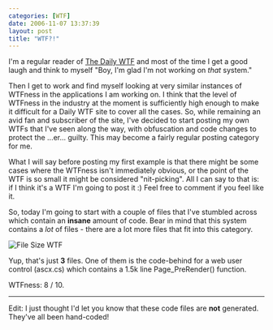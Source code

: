 ```yaml
---
categories: [WTF]
date: 2006-11-07 13:37:39
layout: post
title: "WTF?!"
---
```

I'm a regular reader of <a href="http://www.thedailywtf.com/" title="The Daily WTF" target="_blank">The Daily WTF</a> and most of the time I get a good laugh and think to myself "Boy, I'm glad I'm not working on <em>that</em> system."

Then I get to work and find myself looking at very similar instances of WTFness in the applications I am working on. I think that the level of WTFness in the industry at the moment is sufficiently high enough to make it difficult for a Daily WTF site to cover all the cases. So, while remaining an avid fan and subscriber of the site, I've decided to start posting my own WTFs that I've seen along the way, with obfuscation and code changes to protect the ...er... guilty. This may become a fairly regular posting category for me.

What I will say before posting my first example is that there might be some cases where the WTFness isn't immediately obvious, or the point of the WTF is so small it might be considered "nit-picking". All I can say to that is: if I think it's a WTF I'm going to post it :) Feel free to comment if you feel like it.

So, today I'm going to start with a couple of files that I've stumbled across which contain an <strong>insane</strong> amount of code. Bear in mind that this system contains a <em>lot</em> of files - there are a lot more files that fit into this category.

<img id="image111" src="/uploads/2006/11/wtf.png" alt="File Size WTF" class="InlineImageBlock" />

Yup, that's just <strong>3</strong> files. One of them is the code-behind for a web user control (ascx.cs) which contains a 1.5k line Page_PreRender() function.

WTFness: 8 / 10.

<hr />
Edit: I just thought I'd let you know that these code files are <strong>not</strong> generated. They've all been hand-coded!
